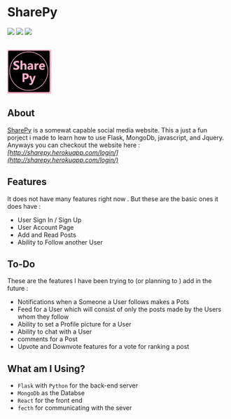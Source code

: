 # SharePy
<img src = "https://img.shields.io/github/issues/S-B-7/SharePy?color=rgb%2877%2C%2014%2C%2077%29&logoColor=rgb%2844%2C%2043%2C%2043%29&style=flat-square">  <img src = "https://img.shields.io/github/stars/S-B-7/SharePy?color=rgb%2877%2C%2014%2C%2077%29&style=flat-square" />   <img src = "https://img.shields.io/github/forks/S-B-7/SharePy?color=rgb%2877%2C%2014%2C%2077%29&style=flat-square" />

<br />  
<img src = "./front-end/build/logo192.png" width = 100  height = 100/>


## About

[SharePy](http://sharepy.herokuapp.com/login/) is a somewat capable social media website. This a just a fun porject i made to learn how to use Flask, MongoDb, javascript, and Jquery. Anyways you can checkout the website  here : _[http://sharepy.herokuapp.com/login/](http://sharepy.herokuapp.com/login/)_


## Features 

It does not have many features right now . But these are the basic ones  it does have :

- User Sign In / Sign Up
- User Account Page
- Add and Read Posts 
- Ability to Follow another User

## To-Do
These are the features I have been trying to (or planning to ) add in the future : 

- Notifications when a Someone a User follows makes a Pots
- Feed for a User which will consist of only the posts made by the Users whom they follow
- Ability to set a Profile picture for a User
- Ability to chat with a User
- comments for a Post
- Upvote and Downvote features for a vote for ranking a post

## What am I Using? 

- `Flask` with `Python` for the back-end server
- `MongoDb` as the Databse 
- `React` for the front end
- `fecth` for communicating with the sever



